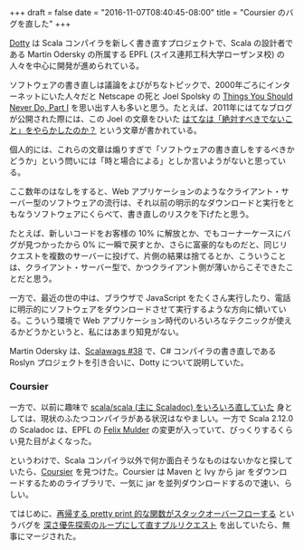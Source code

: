 +++
draft = false
date = "2016-11-07T08:40:45-08:00"
title = "Coursier のバグを直した"
+++

[Dotty](http://dotty.epfl.ch/) は Scala コンパイラを新しく書き直すプロジェクトで、Scala の設計者である Martin Odersky の所属する EPFL (スイス連邦工科大学ローザンヌ校) の人々を中心に開発が進められている。

ソフトウェアの書き直しは議論をよびがちなトピックで、2000年ごろにインターネットにいた人々だと Netscape の死と Joel Spolsky の [Things You Should Never Do, Part I](http://www.joelonsoftware.com/articles/fog0000000069.html) を思い出す人も多いと思う。たとえば、2011年にはてなブログが公開された際には、この Joel の文章をひいた [はてなは「絶対すべきでないこと」をやらかしたのか？](http://www.yamdas.org/column/technique/hatenablog.html) という文章が書かれている。

個人的には、これらの文章は煽りすぎで「ソフトウェアの書き直しをするべきかどうか」という問いには「時と場合による」としか言いようがないと思っている。

ここ数年のはなしをすると、Web アプリケーションのようなクライアント・サーバー型のソフトウェアの流行は、それ以前の明示的なダウンロードと実行をともなうソフトウェアにくらべて、書き直しのリスクを下げたと思う。

たとえば、新しいコードをお客様の 10% に解放とか、でもコーナーケースにバグが見つかったから 0% に一瞬で戻すとか、さらに富豪的なものだと、同じリクエストを複数のサーバーに投げて、片側の結果は捨てるとか、こういうことは、クライアント・サーバー型で、かつクライアント側が薄いからこそできたことだと思う。

一方で、最近の世の中は、ブラウザで JavaScript をたくさん実行したり、電話に明示的にソフトウェアをダウンロードさせて実行するような方向に傾いている。こういう環境で Web アプリケーション時代のいろいろなテクニックが使えるかどうかというと、私にはあまり知見がない。

Martin Odersky は、[Scalawags #38](http://scalawags.tv/scalawags-38) で、C# コンパイラの書き直しである Roslyn プロジェクトを引き合いに、Dotty について説明していた。

### Coursier

一方で、以前に趣味で [scala/scala (主に Scaladoc) をいろいろ直していた](https://github.com/scala/scala/commits?author=kzys) 身としては、現状のふたつコンパイラがある状況はなやましい。一方で Scala 2.12.0 の Scaladoc は、EPFL の [Felix Mulder](https://github.com/felixmulder) の変更が入っていて、びっくりするくらい見た目がよくなった。

というわけで、Scala コンパイラ以外で何か面白そうなものはないかなと探していたら、[Coursier](https://github.com/alexarchambault/coursier) を見つけた。Coursier は Maven と Ivy から jar をダウンロードするためのライブラリで、一気に jar を並列ダウンロードするので速い、らしい。

てはじめに、[再帰する pretty print 的な関数がスタックオーバーフローする](https://github.com/alexarchambault/coursier/issues/266) というバグを [深さ優先探索のループにして直すプルリクエスト](https://github.com/alexarchambault/coursier/pull/376) を出していたら、無事にマージされた。


